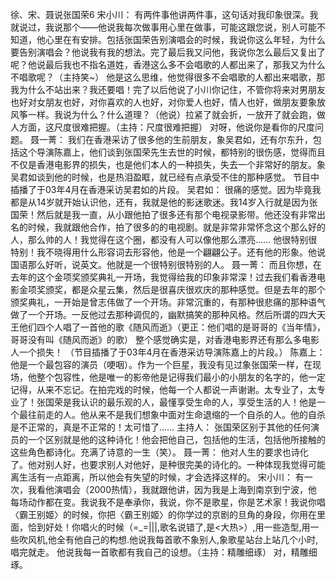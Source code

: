 徐、宋、聂说张国荣6
  宋小川：  有两件事他讲两件事，这句话对我印象很深。我就说过，我说那个——他说我每次做事用心里在做事，可能这跟您说，别人可能不知道，他心里在有安排。包括张国荣告别演唱会的时候，我说你这么年轻，为什么要告别演唱会？他说我有我的想法。完了最后我又问他，我说你怎么最后又复出了呢？他说最后我也不指名道姓，香港这么多不会唱歌的人都出来了，那我又为什么不唱歌呢？（主持笑~） 他是这么思维，他觉得很多不会唱歌的人都出来唱歌，那我为什么不站出来？我还要唱！完了以后他说了小川你记住，不管你将来对男朋友也好对女朋友也好，对你喜欢的人也好，对你爱人也好，情人也好，做朋友要象放风筝一样。我说为什么？什么道理？（他说）拉紧了就会折，一放开了就会跑，做人方面，这尺度很难把握。（主持：尺度很难把握） 对呀，他说你是看你的尺度问题。      聂一菁：   我们在香港采访了很多他的生前朋友，象吴君如，还有尔东升，包括这个导演陈嘉上，他们谈到张国荣先生去世的时候，都特别的很伤感，觉得而且不仅是香港电影界的损失，也是他们本人的一种损失，失去一个非常好的朋友。象吴君如谈到他的时候，也是热泪盈眶，就已经有点承受不住的那种感觉。  节目中插播了于03年4月在香港采访吴君如的片段。    吴君如：  很痛的感觉。因为毕竟我都是从14岁就开始认识他，还有，我就是他的影迷歌迷。我14岁入行就是因为张国荣！然后就是我一直，从小跟他拍了很多还有那个电视录影带。他还没有非常出名的时候，我就跟他合作，拍了很多的的电视剧。就是非常非常怀念这个那么好的人，那么帅的人！我觉得在这个圈，都没有人可以像他那么漂亮…… 他很特别很特别！我不晓得用什么形容词去形容他，他是一个翩翩公子。还有他的形象。他说国语那么好听，说英文。他就是一个很特别很特别的人。    聂一菁：   而且你想，在去年的这个金项奖颁奖典礼一开场，我觉得给我的印象非常深！过去我们看香港电影金项奖颁奖，都是众星云集，然后是很喜庆很欢庆的那种感觉。但是去年的那个颁奖典礼，一开始是曾志伟做了一个开场。非常沉重的，有那种很悲痛的那种语气做了一个开场。一反他过去那种调侃的，幽默搞笑的那种风格。然后所谓的四大天王他们四个人唱了一首他的歌《随风而逝》（更正：他们唱的是哥哥的《当年情》，哥哥没有叫《随风而逝》的歌）   整个感觉确实是，对香港电影界还有那么多电影人一个损失！  （节目插播了于03年4月在香港采访导演陈嘉上的片段。）     陈嘉上：    他是一个最包容的演员（哽咽）。作为一个巨星，我没有见过象张国荣一样，在现场，他整个包容性，他是唯一的影帝他是记得我们最小的小朋友的名字的，他一定记得，从来不忘记。在拍完戏的时候，他每一个人都说一声谢谢。太专业了，太专业了！张国荣是我认识的最乐观的人，最懂享受生命的人，享受生活的人！他是一个最往前走的人。他从来不是我们想象中面对生命退缩的一个自杀的人。他的自杀是不正常的，真是不正常的！太可惜了……  主持人：   张国荣区别于其他的任何演员的一个区别就是他的这种诗化！他会把他自己，包括他的生活，包括他所接触的这些角色都诗化。充满了诗意的一生（笑）。     聂一菁：  他对人生的要求也诗化了。他对别人好，也要求别人对他好，是种很完美的诗化的。一种体现我觉得可能离生活有一点距离，所以他会有失望的时候，才会选择这样的。  宋小川：    有一次，我看他演唱会（2000热情），我就跟他讲，因为我是上海到南京到宁波，他每场动作都在变。我说我不是奉承你，我说，你不是歌星，你是艺术家！我说你唱〈霸王别姬〉的时候，你把〈霸王别姬〉的你学过的京剧的旦角的身段，你用在里面，恰到好处！你唱火的时候（=_=|||,歌名说错了,是<大热>）,用一些造型,用一些吹风机,他全有他自己的构想.他说我每首歌不象别人,象歌星站台上站几个小时,唱完就走。 他说我每一首歌都有我自己的设想。（主持：精雕细琢） 对，精雕细琢。 

